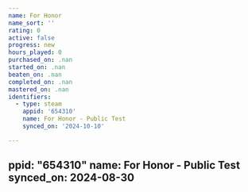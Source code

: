 ```yaml
---
name: For Honor
name_sort: ''
rating: 0
active: false
progress: new
hours_played: 0
purchased_on: .nan
started_on: .nan
beaten_on: .nan
completed_on: .nan
mastered_on: .nan
identifiers:
  - type: steam
    appid: '654310'
    name: For Honor - Public Test
    synced_on: '2024-10-10'

---
```

ppid: "654310"
    name: For Honor - Public Test
    synced_on: 2024-08-30
---

